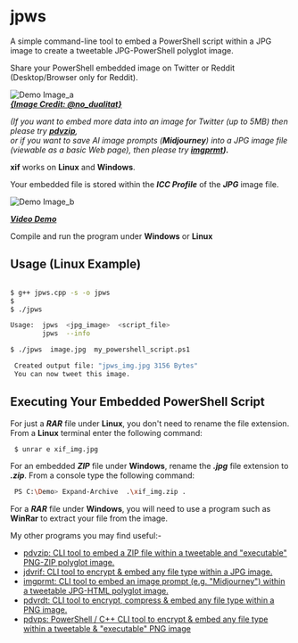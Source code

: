 # jpws

A simple command-line tool to embed a PowerShell script within a JPG image to create a tweetable JPG-PowerShell polyglot image.

Share your PowerShell embedded image on Twitter or Reddit (Desktop/Browser only for Reddit).

![Demo Image_a](https://github.com/CleasbyCode/jpws/blob/main/demo_image/fib.jpg)   
***[{Image Credit: @no_dualitat}](https://twitter.com/no_dualitat/status/1701678793172082849)***

*(If you want to embed more data into an image for Twitter (up to 5MB) then please try **[pdvzip](https://github.com/CleasbyCode/pdvzip)**,  
or if you want to save AI image prompts (***Midjourney***) into a JPG image file (viewable as a basic Web page), then please try **[imgprmt](https://github.com/CleasbyCode/imgprmt)).***

**xif** works on **Linux** and **Windows**.  

Your embedded file is stored within the ***ICC Profile*** of the ***JPG*** image file.  

![Demo Image_b](https://github.com/CleasbyCode/xif/blob/main/demo_image/icc_dem.png)  

[***Video Demo***](https://youtu.be/SIMZe5Ix5Y8)

Compile and run the program under **Windows** or **Linux**  

## Usage (Linux Example)

```bash

$ g++ jpws.cpp -s -o jpws
$
$ ./jpws

Usage:  jpws  <jpg_image>  <script_file>
        jpws  --info

$ ./jpws  image.jpg  my_powershell_script.ps1

 Created output file: "jpws_img.jpg 3156 Bytes"
 You can now tweet this image.

```
## Executing Your Embedded PowerShell Script

For just a ***RAR*** file under **Linux**, you don't need to rename the file extension. From a **Linux** terminal enter the following command:

```bash
 $ unrar e xif_img.jpg
```

For an embedded ***ZIP*** file under **Windows**, rename the ***.jpg*** file extension to ***.zip***. From a console type the following command:

```bash
 PS C:\Demo> Expand-Archive  .\xif_img.zip .
```
For a ***RAR*** file under **Windows**, you will need to use a program such as **WinRar** to extract your file from the image.

My other programs you may find useful:-  

* [pdvzip: CLI tool to embed a ZIP file within a tweetable and "executable" PNG-ZIP polyglot image.](https://github.com/CleasbyCode/pdvzip)
* [jdvrif: CLI tool to encrypt & embed any file type within a JPG image.](https://github.com/CleasbyCode/jdvrif)
* [imgprmt: CLI tool to embed an image prompt (e.g. "Midjourney") within a tweetable JPG-HTML polyglot image.](https://github.com/CleasbyCode/imgprmt)
* [pdvrdt: CLI tool to encrypt, compress & embed any file type within a PNG image.](https://github.com/CleasbyCode/pdvrdt)
* [pdvps: PowerShell / C++ CLI tool to encrypt & embed any file type within a tweetable & "executable" PNG image](https://github.com/CleasbyCode/pdvps)

##

